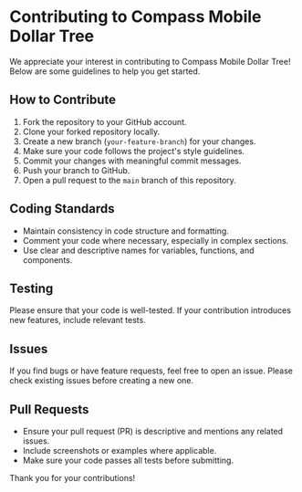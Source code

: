 # Contributing to Compass Mobile Dollar Tree

We appreciate your interest in contributing to Compass Mobile Dollar Tree! Below are some guidelines to help you get started.

## How to Contribute
1. Fork the repository to your GitHub account.
2. Clone your forked repository locally.
3. Create a new branch (`your-feature-branch`) for your changes.
4. Make sure your code follows the project's style guidelines.
5. Commit your changes with meaningful commit messages.
6. Push your branch to GitHub.
7. Open a pull request to the `main` branch of this repository.

## Coding Standards
- Maintain consistency in code structure and formatting.
- Comment your code where necessary, especially in complex sections.
- Use clear and descriptive names for variables, functions, and components.

## Testing
Please ensure that your code is well-tested. If your contribution introduces new features, include relevant tests.

## Issues
If you find bugs or have feature requests, feel free to open an issue. Please check existing issues before creating a new one.

## Pull Requests
- Ensure your pull request (PR) is descriptive and mentions any related issues.
- Include screenshots or examples where applicable.
- Make sure your code passes all tests before submitting.

Thank you for your contributions!
